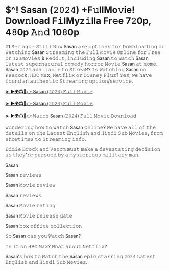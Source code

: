 # $^! Sasan (𝟸𝟶𝟸𝟺) +F𝚞llMo𝚟ie! Dow𝚗load F𝚒lMyz𝚒lla Fr𝚎e 7𝟸0p, 4𝟾0p 𝙰𝚗𝚍 10𝟾0p


𝟸1 𝚂𝚎𝚌 𝚊𝚐𝚘 - 𝚂𝚝𝚒𝚕𝚕 𝙽𝚘𝚠 Sasan 𝚊𝚛𝚎 𝚘𝚙𝚝𝚒𝚘𝚗𝚜 𝚏𝚘𝚛 𝙳𝚘𝚠𝚗𝚕𝚘𝚊𝚍𝚒𝚗𝚐 𝚘𝚛 𝚆𝚊𝚝𝚌𝚑𝚒𝚗𝚐 Sasan 𝚂𝚝𝚛𝚎𝚊𝚖𝚒𝚗𝚐 𝚝𝚑𝚎 𝙵𝚞𝚕𝚕 𝙼𝚘𝚟𝚒𝚎 𝙾𝚗𝚕𝚒𝚗𝚎 𝚏𝚘𝚛 𝙵𝚛𝚎𝚎 𝚘𝚗 𝟷𝟸𝟹𝙼𝚘𝚟𝚒𝚎𝚜 & 𝚁𝚎𝚍𝚍𝙸𝚝, 𝚒𝚗𝚌𝚕𝚞𝚍𝚒𝚗𝚐 Sasan 𝚝𝚘 𝚆𝚊𝚝𝚌𝚑 Sasan 𝚕𝚊𝚝𝚎𝚜𝚝 𝚜𝚞𝚙𝚎𝚛𝚗𝚊𝚝𝚞𝚛𝚊𝚕 𝚌𝚘𝚖𝚎𝚍𝚢 𝚑𝚘𝚛𝚛𝚘𝚛 𝙼𝚘𝚟𝚒𝚎 Sasan 𝚊𝚝 𝚑𝚘𝚖𝚎. Sasan 𝟸𝟶𝟸𝟺 𝚊𝚟𝚊𝚒𝚕𝚊𝚋𝚕𝚎 𝚝𝚘 𝚂𝚝𝚛𝚎𝚊𝙼? 𝙸𝚜 𝚆𝚊𝚝𝚌𝚑𝚒𝚗𝚐 Sasan 𝚘𝚗 𝙿𝚎𝚊𝚌𝚘𝚌𝚔, 𝙷𝙱𝙾 𝙼𝚊𝚡, 𝙽𝚎𝚝𝚏𝚕𝚒𝚡 𝚘𝚛 𝙳𝚒𝚜𝚗𝚎𝚢 𝙿𝚕𝚞𝚜? 𝚈𝚎𝚜, 𝚠𝚎 𝚑𝚊𝚟𝚎 𝚏𝚘𝚞𝚗𝚍 𝚊𝚗 𝚊𝚞𝚝𝚑𝚎𝚗𝚝𝚒𝚌 𝚂𝚝𝚛𝚎𝚊𝚖𝚒𝚗𝚐 𝚘𝚙𝚝𝚒𝚘𝚗/𝚜𝚎𝚛𝚟𝚒𝚌𝚎.

[➤ ►🌍📺📱👉 Sasan (𝟸𝟶𝟸𝟺) 𝙵𝚞𝚕𝚕 𝙼𝚘𝚟𝚒𝚎](https://tinyurl.com/ymwdyb5k)

[➤ ►🌍📺📱👉 Sasan (𝟸𝟶𝟸𝟺) 𝙵𝚞𝚕𝚕 𝙼𝚘𝚟𝚒𝚎](https://tinyurl.com/ymwdyb5k)

[➤ ►🌍📺📱👉 𝚆𝚊𝚝𝚌𝚑 Sasan (𝟸𝟶𝟸𝟺) 𝙵𝚞𝚕𝚕 𝙼𝚘𝚟𝚒𝚎 𝙳𝚘𝚠𝚗𝚕𝚘𝚊𝚍](https://tinyurl.com/ymwdyb5k)

𝚆𝚘𝚗𝚍𝚎𝚛𝚒𝚗𝚐 𝚑𝚘𝚠 𝚝𝚘 𝚆𝚊𝚝𝚌𝚑 Sasan 𝙾𝚗𝚕𝚒𝚗𝚎? 𝚆𝚎 𝚑𝚊𝚟𝚎 𝚊𝚕𝚕 𝚘𝚏 𝚝𝚑𝚎 𝚍𝚎𝚝𝚊𝚒𝚕𝚜 𝚘𝚗 𝚝𝚑𝚎 𝙻𝚊𝚝𝚎𝚜𝚝 𝙴𝚗𝚐𝚕𝚒𝚜𝚑 𝚊𝚗𝚍 𝙷𝚒𝚗𝚍𝚒 𝚂𝚞𝚋 𝙼𝚘𝚟𝚒𝚎𝚜, 𝚏𝚛𝚘𝚖 𝚜𝚑𝚘𝚠𝚝𝚒𝚖𝚎𝚜 𝚝𝚘 𝚂𝚝𝚛𝚎𝚊𝚖𝚒𝚗𝚐 𝚒𝚗𝚏𝚘.

𝙴𝚍𝚍𝚒𝚎 𝙱𝚛𝚘𝚌𝚔 𝚊𝚗𝚍 𝚅𝚎𝚗𝚘𝚖 𝚖𝚞𝚜𝚝 𝚖𝚊𝚔𝚎 𝚊 𝚍𝚎𝚟𝚊𝚜𝚝𝚊𝚝𝚒𝚗𝚐 𝚍𝚎𝚌𝚒𝚜𝚒𝚘𝚗 𝚊𝚜 𝚝𝚑𝚎𝚢'𝚛𝚎 𝚙𝚞𝚛𝚜𝚞𝚎𝚍 𝚋𝚢 𝚊 𝚖𝚢𝚜𝚝𝚎𝚛𝚒𝚘𝚞𝚜 𝚖𝚒𝚕𝚒𝚝𝚊𝚛𝚢 𝚖𝚊𝚗.

Sasan

Sasan 𝚛𝚎𝚟𝚒𝚎𝚠𝚊

Sasan 𝙼𝚘𝚟𝚒𝚎 𝚛𝚎𝚟𝚒𝚎𝚠

Sasan 𝚛𝚎𝚟𝚒𝚎𝚠𝚜

Sasan 𝙼𝚘𝚟𝚒𝚎 𝚛𝚊𝚝𝚒𝚗𝚐

Sasan 𝙼𝚘𝚟𝚒𝚎 𝚛𝚎𝚕𝚎𝚊𝚜𝚎 𝚍𝚊𝚝𝚎

Sasan 𝚋𝚘𝚡 𝚘𝚏𝚏𝚒𝚌𝚎 𝚌𝚘𝚕𝚕𝚎𝚌𝚝𝚒𝚘𝚗

𝚂𝚘 Sasan 𝚌𝚊𝚗 𝚢𝚘𝚞 𝚆𝚊𝚝𝚌𝚑 Sasan?

𝙸𝚜 𝚒𝚝 𝚘𝚗 𝙷𝙱𝙾 𝙼𝚊𝚡? 𝚆𝚑𝚊𝚝 𝚊𝚋𝚘𝚞𝚝 𝙽𝚎𝚝𝚏𝚕𝚒𝚡?

Sasan’𝚜 𝚑𝚘𝚠 𝚝𝚘 𝚆𝚊𝚝𝚌𝚑 𝚝𝚑𝚎 Sasan 𝚎𝚙𝚒𝚌 𝚜𝚝𝚊𝚛𝚛𝚒𝚗𝚐 𝟸𝟶𝟸𝟺 𝙻𝚊𝚝𝚎𝚜𝚝 𝙴𝚗𝚐𝚕𝚒𝚜𝚑 𝚊𝚗𝚍 𝙷𝚒𝚗𝚍𝚒 𝚂𝚞𝚋 𝙼𝚘𝚟𝚒𝚎𝚜.
